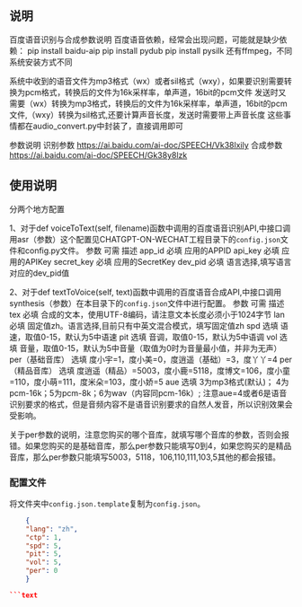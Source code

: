 ## 说明
百度语音识别与合成参数说明
百度语音依赖，经常会出现问题，可能就是缺少依赖：
pip install baidu-aip
pip install pydub
pip install pysilk
还有ffmpeg，不同系统安装方式不同

系统中收到的语音文件为mp3格式（wx）或者sil格式（wxy），如果要识别需要转换为pcm格式，转换后的文件为16k采样率，单声道，16bit的pcm文件
发送时又需要（wx）转换为mp3格式，转换后的文件为16k采样率，单声道，16bit的pcm文件,（wxy）转换为sil格式,还要计算声音长度，发送时需要带上声音长度
这些事情都在audio_convert.py中封装了，直接调用即可

参数说明
识别参数
https://ai.baidu.com/ai-doc/SPEECH/Vk38lxily
合成参数
https://ai.baidu.com/ai-doc/SPEECH/Gk38y8lzk

## 使用说明

分两个地方配置

1、对于def voiceToText(self, filename)函数中调用的百度语音识别API,中接口调用asr（参数）这个配置见CHATGPT-ON-WECHAT工程目录下的`config.json`文件和config.py文件。
参数	    可需	描述
app_id    必填	应用的APPID
api_key  必填	应用的APIKey
secret_key  必填	应用的SecretKey
dev_pid	    必填	语言选择,填写语言对应的dev_pid值

2、对于def textToVoice(self, text)函数中调用的百度语音合成API,中接口调用synthesis（参数）在本目录下的`config.json`文件中进行配置。
参数	    可需	描述
tex	        必填	合成的文本，使用UTF-8编码，请注意文本长度必须小于1024字节
lan	        必填	固定值zh。语言选择,目前只有中英文混合模式，填写固定值zh
spd	        选填	语速，取值0-15，默认为5中语速
pit	        选填	音调，取值0-15，默认为5中语调
vol	        选填	音量，取值0-15，默认为5中音量（取值为0时为音量最小值，并非为无声）
per（基础音库）	选填	度小宇=1，度小美=0，度逍遥（基础）=3，度丫丫=4
per（精品音库）	选填	度逍遥（精品）=5003，度小鹿=5118，度博文=106，度小童=110，度小萌=111，度米朵=103，度小娇=5
aue	        选填	3为mp3格式(默认)； 4为pcm-16k；5为pcm-8k；6为wav（内容同pcm-16k）; 注意aue=4或者6是语音识别要求的格式，但是音频内容不是语音识别要求的自然人发音，所以识别效果会受影响。

关于per参数的说明，注意您购买的哪个音库，就填写哪个音库的参数，否则会报错。如果您购买的是基础音库，那么per参数只能填写0到4，如果您购买的是精品音库，那么per参数只能填写5003，5118，106,110,111,103,5其他的都会报错。

### 配置文件

将文件夹中`config.json.template`复制为`config.json`。

``` json
    {
    "lang": "zh",
    "ctp": 1,
    "spd": 5,
    "pit": 5,
    "vol": 5,
    "per": 0
    }

```text
